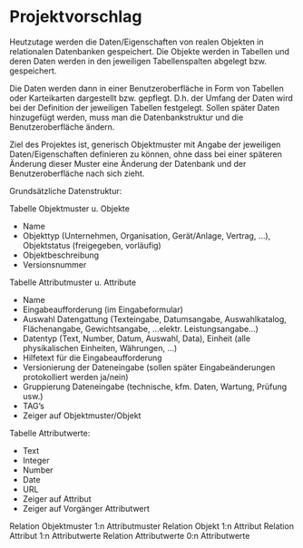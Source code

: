 #  Projektvorschlag

Heutzutage werden die Daten/Eigenschaften von realen Objekten in relationalen Datenbanken
gespeichert. Die Objekte werden in Tabellen und deren Daten werden in den jeweiligen
Tabellenspalten abgelegt bzw. gespeichert. 

Die Daten werden dann in einer Benutzeroberfläche in Form von Tabellen oder Karteikarten
dargestellt bzw. gepflegt.
D.h. der Umfang der Daten wird bei der Definition der jeweiligen Tabellen festgelegt. Sollen
später Daten hinzugefügt werden, muss man die Datenbankstruktur und die Benutzeroberfläche
ändern. 

Ziel des Projektes ist, generisch Objektmuster mit Angabe der jeweiligen Daten/Eigenschaften
definieren zu können, ohne dass bei einer späteren Änderung dieser Muster eine Änderung der
Datenbank und der Benutzeroberfläche nach sich zieht.

Grundsätzliche Datenstruktur:

Tabelle Objektmuster u. Objekte 
- Name
- Objekttyp (Unternehmen, Organisation, Gerät/Anlage, Vertrag, …), Objektstatus (freigegeben, vorläufig) 
- Objektbeschreibung
- Versionsnummer


Tabelle Attributmuster u. Attribute
- Name
- Eingabeaufforderung (im Eingabeformular)
- Auswahl Datengattung (Texteingabe, Datumsangabe, Auswahlkatalog, Flächenangabe, Gewichtsangabe, …elektr. Leistungsangabe…)
- Datentyp (Text, Number, Datum, Auswahl, Data), Einheit (alle physikalischen Einheiten, Währungen, …)
- Hilfetext für die Eingabeaufforderung
- Versionierung der Dateneingabe (sollen später Eingabeänderungen protokolliert werden ja/nein)
- Gruppierung Dateneingabe (technische, kfm. Daten, Wartung, Prüfung usw.)
- TAG’s
- Zeiger auf Objektmuster/Objekt

Tabelle Attributwerte:
- Text
- Integer
- Number
- Date
- URL
- Zeiger auf Attribut
- Zeiger auf Vorgänger Attributwert


Relation Objektmuster 1:n Attributmuster
Relation Objekt 1:n Attribut
Relation Attribut 1:n Attributwerte
Relation Attributwerte 0:n Attributwerte






